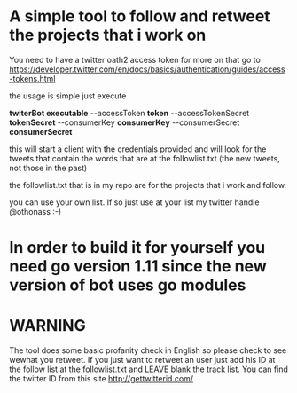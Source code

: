 # A simple  tool to follow and retweet the projects that i work on
You need to  have a twitter oath2 access token for more on that go to 
https://developer.twitter.com/en/docs/basics/authentication/guides/access-tokens.html

the usage is simple just execute 

**twiterBot executable** --accessToken **token** --accessTokenSecret **tokenSecret**  --consumerKey **consumerKey** --consumerSecret **consumerSecret**

this will start a client with the credentials provided and will look for the tweets that contain the words that are at the followlist.txt (the new tweets, not those in the past)

the followlist.txt that is in my repo are for the projects that i work and follow.

you can use your own list. If so just use at your list my twitter handle @othonass :-)

# In order to build it for yourself you need go version 1.11 since the new version of bot uses go modules

# WARNING 
The tool does some basic profanity check in English so please check to see wewhat you retweet. If you just want to retweet an user just add his ID at the follow list at the followlist.txt and LEAVE blank the track list. You can find the twitter ID from this site 
http://gettwitterid.com/
